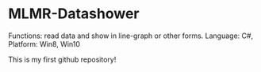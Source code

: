# MLMR-Datashower
Functions: read data and show in line-graph or other forms. Language: C#, Platform: Win8, Win10

This is my first github repository!
